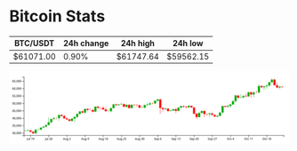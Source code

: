 # Bitcoin Stats

BTC/USDT|24h change|24h high|24h low|
|---|---|---|---|
|$61071.00|0.90%|$61747.64|$59562.15|

<img src="./chart.svg">

